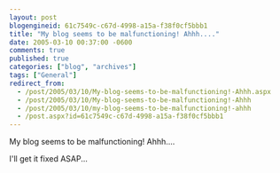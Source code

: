 ```yaml
---
layout: post
blogengineid: 61c7549c-c67d-4998-a15a-f38f0cf5bbb1
title: "My blog seems to be malfunctioning! Ahhh...."
date: 2005-03-10 00:37:00 -0600
comments: true
published: true
categories: ["blog", "archives"]
tags: ["General"]
redirect_from: 
  - /post/2005/03/10/My-blog-seems-to-be-malfunctioning!-Ahhh.aspx
  - /post/2005/03/10/My-blog-seems-to-be-malfunctioning!-Ahhh
  - /post/2005/03/10/my-blog-seems-to-be-malfunctioning!-ahhh
  - /post.aspx?id=61c7549c-c67d-4998-a15a-f38f0cf5bbb1
---
```


My blog seems to be malfunctioning! Ahhh....

I'll get it fixed ASAP...
